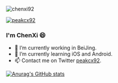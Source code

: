 <p align="left">
 <img src="https://komarev.com/ghpvc/?username=chenxi92&label=Profile%20views&color=0e75b6&style=flat"
                     alt="chenxi92"/>
 </p>
       
<p align="left">
<a href="https://twitter.com/peakcx92" target="blank"><img
        src="https://img.shields.io/twitter/follow/peakcx92?logo=twitter&style=for-the-badge" alt="peakcx92"/></a>
</p>

### I'm ChenXi 😄

- 🔭 I’m currently working in BeiJing.
- 🌱 I’m currently learning iOS and Android.
- 📫 Contact me on Twitter [peakcx92](https://twitter.com/peakcx92).


[![Anurag's GitHub stats](https://github-readme-stats.vercel.app/api?username=chenxi92)](https://github.com/anuraghazra/github-readme-stats)

<!--
**chenxi92/chenxi92** is a ✨ _special_ ✨ repository because its `README.md` (this file) appears on your GitHub profile.

Here are some ideas to get you started:

- 🔭 I’m currently working on ...
- 🌱 I’m currently learning ...
- 👯 I’m looking to collaborate on ...
- 🤔 I’m looking for help with ...
- 💬 Ask me about ...
- 📫 How to reach me: ...
- 😄 Pronouns: ...
- ⚡ Fun fact: ...
-->
